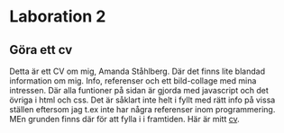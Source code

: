 # Laboration 2
## Göra ett cv

Detta är ett CV om mig, Amanda Ståhlberg. Där det finns lite blandad information om mig. Info, referenser och ett bild-collage med mina intressen. Där alla funtioner på sidan är gjorda med javascript och det övriga i html och css. Det är såklart inte helt i fyllt med rätt info på vissa ställen eftersom jag t.ex inte har några referenser inom programmering. MEn grunden finns där för att fylla i i framtiden. Här är mitt [cv](https://amandastahlberg.github.io/cv_me/).